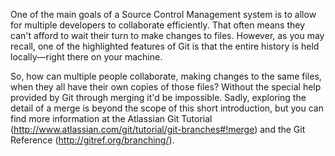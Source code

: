 One of the main goals of a Source Control Management system is to allow for multiple developers to collaborate efficiently. That often means they can't afford to wait their turn to make changes to files. However, as you may recall, one of the highlighted features of Git is that the entire history is held locally—right there on your machine.

So, how can multiple people collaborate, making changes to the same files, when they all have their own copies of those files? Without the special help provided by Git through merging it'd be impossible. Sadly, exploring the detail of a merge is beyond the scope of this short introduction, but you can find more information at the Atlassian Git Tutorial (http://www.atlassian.com/git/tutorial/git-branches#!merge) and the Git Reference (http://gitref.org/branching/).
